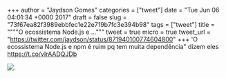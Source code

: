 
+++
author = "Jaydson Gomes"
categories = ["tweet"]
date = "Tue Jun 06 04:01:34 +0000 2017"
draft = false
slug = "73f67ea82f3989ebbfec1e22e719b7fc3e394b98"
tags = ["tweet"]
title = """"O ecossistema Node.js e ..."""
tweet = true
micro = true
tweet_url = "https://twitter.com/jaydson/status/871940100774604800"
+++
'O ecossistema Node.js e npm é ruim pq tem muita dependência" dizem eles https://t.co/vIrAADQJDb

![](/images/tweet-media/871940100774604800-DBnAo9PWsAAUZwc.jpg)